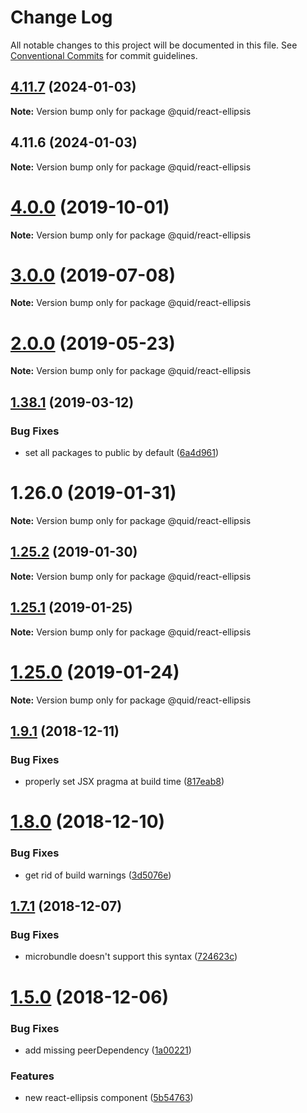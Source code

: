# Change Log

All notable changes to this project will be documented in this file.
See [Conventional Commits](https://conventionalcommits.org) for commit guidelines.

## [4.11.7](https://github.com/quid/refraction/tree/master/packages/react-ellipsis/compare/v4.11.5...v4.11.7) (2024-01-03)

**Note:** Version bump only for package @quid/react-ellipsis





## 4.11.6 (2024-01-03)

**Note:** Version bump only for package @quid/react-ellipsis





# [4.0.0](https://github.com/quid/refraction/tree/master/packages/react-ellipsis/compare/v3.3.5...v4.0.0) (2019-10-01)

**Note:** Version bump only for package @quid/react-ellipsis





# [3.0.0](https://github.com/quid/refraction/tree/master/packages/react-ellipsis/compare/v2.5.0...v3.0.0) (2019-07-08)

**Note:** Version bump only for package @quid/react-ellipsis





# [2.0.0](https://github.com/quid/refraction/tree/master/packages/react-ellipsis/compare/v1.40.1...v2.0.0) (2019-05-23)

**Note:** Version bump only for package @quid/react-ellipsis





## [1.38.1](https://github.com/quid/refraction/tree/master/packages/react-ellipsis/compare/v1.38.0...v1.38.1) (2019-03-12)


### Bug Fixes

* set all packages to public by default ([6a4d961](https://github.com/quid/refraction/tree/master/packages/react-ellipsis/commit/6a4d961))





# 1.26.0 (2019-01-31)

**Note:** Version bump only for package @quid/react-ellipsis





## [1.25.2](https://github.com/quid/refraction/tree/master/packages/react-ellipsis/compare/v1.25.1...v1.25.2) (2019-01-30)

**Note:** Version bump only for package @quid/react-ellipsis





## [1.25.1](https://github.com/quid/refraction/compare/v1.25.0...v1.25.1) (2019-01-25)

**Note:** Version bump only for package @quid/react-ellipsis





# [1.25.0](https://github.com/quid/refraction/compare/v1.24.1...v1.25.0) (2019-01-24)

**Note:** Version bump only for package @quid/react-ellipsis





## [1.9.1](https://github.com/quid/refraction/compare/v1.9.0...v1.9.1) (2018-12-11)


### Bug Fixes

* properly set JSX pragma at build time ([817eab8](https://github.com/quid/refraction/commit/817eab8))





# [1.8.0](https://github.com/quid/refraction/compare/v1.7.1...v1.8.0) (2018-12-10)


### Bug Fixes

* get rid of build warnings ([3d5076e](https://github.com/quid/refraction/commit/3d5076e))





## [1.7.1](https://github.com/quid/refraction/compare/v1.7.0...v1.7.1) (2018-12-07)


### Bug Fixes

* microbundle doesn't support this syntax ([724623c](https://github.com/quid/refraction/commit/724623c))





# [1.5.0](https://github.com/quid/refraction/compare/v1.4.0...v1.5.0) (2018-12-06)


### Bug Fixes

* add missing peerDependency ([1a00221](https://github.com/quid/refraction/commit/1a00221))


### Features

* new react-ellipsis component ([5b54763](https://github.com/quid/refraction/commit/5b54763))
